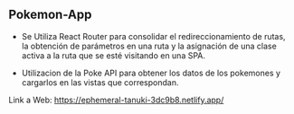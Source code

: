 ## Pokemon-App 

- Se Utiliza React Router para consolidar el redireccionamiento de rutas, la obtención de parámetros en una ruta y la asignación de una clase activa a la ruta que se esté visitando en una SPA.

- Utilizacion de la Poke API para obtener los datos de los pokemones y cargarlos en las vistas que correspondan.

Link a Web: https://ephemeral-tanuki-3dc9b8.netlify.app/


